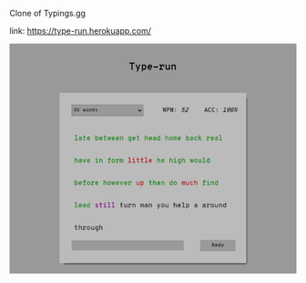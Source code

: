 Clone of Typings.gg 

link: https://type-run.herokuapp.com/

<p align="center"> 
<img src="typerun_Capture.png" heigth="400px" width="550" >
</p>